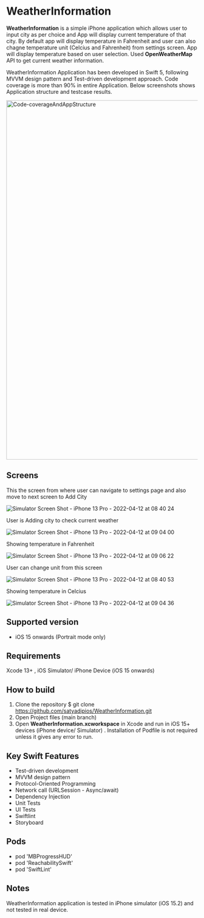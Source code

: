 # WeatherInformation

**WeatherInformation** is a simple iPhone application which allows user to input city as per choice and App will display current temperature of that city. By default app will display temperature in Fahrenheit and user can also chagne temperature unit (Celcius and Fahrenheit) from settings screen. App will display temperature based on user selection. Used **OpenWeatherMap** API to get current weather information. 

WeatherInformation Application has been developed in Swift 5, following MVVM design pattern and Test-driven development approach. Code coverage is more than 90% in entire Application. Below screenshots shows Application structure and testcase results. 

<img width="943" alt="Code-coverageAndAppStructure" src="https://user-images.githubusercontent.com/103358766/162612049-928dbacb-d20c-4171-a135-67cd37102bde.png">

## Screens 

This the screen from where user can navigate to settings page and also move to next screen to Add City 

![Simulator Screen Shot - iPhone 13 Pro - 2022-04-12 at 08 40 24](https://user-images.githubusercontent.com/103365162/162875774-1f0482f8-c741-4463-8d9d-aa25216391ee.png)

 User is Adding city to check current weather

![Simulator Screen Shot - iPhone 13 Pro - 2022-04-12 at 09 04 00](https://user-images.githubusercontent.com/103365162/162875879-f8f4698a-ad9f-4ebd-9727-64087704afb6.png)

Showing temperature in Fahrenheit 
 
 ![Simulator Screen Shot - iPhone 13 Pro - 2022-04-12 at 09 06 22](https://user-images.githubusercontent.com/103365162/162876035-309f7a2e-8591-4107-9c03-807c81e1a325.png)

 User can change unit from this screen 
 
 ![Simulator Screen Shot - iPhone 13 Pro - 2022-04-12 at 08 40 53](https://user-images.githubusercontent.com/103365162/162876086-b968e584-fa74-4c6f-bdc4-ebabe75feccd.png)
 
 Showing temperature in Celcius
 
 ![Simulator Screen Shot - iPhone 13 Pro - 2022-04-12 at 09 04 36](https://user-images.githubusercontent.com/103365162/162876149-041e0450-6e50-4d30-b9c0-9215bfe16b75.png)

## Supported version
- iOS 15 onwards  (Portrait mode only)

## Requirements
 Xcode 13+ , iOS Simulator/ iPhone Device (iOS 15 onwards) 

## How to build

1) Clone the repository
$ git clone https://github.com/satyadipios/WeatherInformation.git
2) Open Project files (main branch)
3) Open **WeatherInformation.xcworkspace** in Xcode and run in iOS 15+ devices (iPhone device/ Simulator) . Installation of Podfile is not required unless it gives any error to run. 

## Key Swift Features  
* Test-driven development 
* MVVM design pattern 
* Protocol-Oriented Programming 
* Network call (URLSession - Async/await)
* Dependency Injection
* Unit Tests
* UI Tests
* Swiftlint
* Storyboard 

## Pods 

  * pod 'MBProgressHUD'
  * pod 'ReachabilitySwift'
  * pod 'SwiftLint'
  

## Notes 
WeatherInformation application is tested in iPhone simulator (iOS 15.2) and not tested in real device. 
